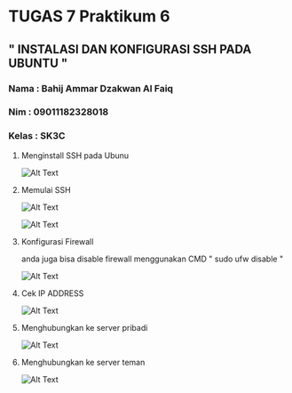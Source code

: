 # TUGAS 7 Praktikum 6 
## " INSTALASI DAN KONFIGURASI SSH PADA UBUNTU "
### Nama   : Bahij Ammar Dzakwan Al Faiq
### Nim    : 09011182328018
### Kelas  : SK3C

1. Menginstall SSH pada Ubunu
   
   ![Alt Text](https://github.com/Kingfroze/Bahij-Ammar-Dzakwan-Al-Faiq_09011182328018-Semester3_Praktikum-SO/blob/main/galeri%20prak%206/1.png)

2. Memulai SSH
   
   ![Alt Text](https://github.com/Kingfroze/Bahij-Ammar-Dzakwan-Al-Faiq_09011182328018-Semester3_Praktikum-SO/blob/main/galeri%20prak%206/2.png)
   
   ![Alt Text](https://github.com/Kingfroze/Bahij-Ammar-Dzakwan-Al-Faiq_09011182328018-Semester3_Praktikum-SO/blob/main/galeri%20prak%206/3.png)

3. Konfigurasi Firewall
   
   anda juga bisa disable firewall menggunakan CMD " sudo ufw disable "
   
   ![Alt Text](https://github.com/Kingfroze/Bahij-Ammar-Dzakwan-Al-Faiq_09011182328018-Semester3_Praktikum-SO/blob/main/galeri%20prak%206/4.png)

5. Cek IP ADDRESS
   
   ![Alt Text](https://github.com/Kingfroze/Bahij-Ammar-Dzakwan-Al-Faiq_09011182328018-Semester3_Praktikum-SO/blob/main/galeri%20prak%206/5.png)

6. Menghubungkan ke server pribadi
   
   ![Alt Text](https://github.com/Kingfroze/Bahij-Ammar-Dzakwan-Al-Faiq_09011182328018-Semester3_Praktikum-SO/blob/main/galeri%20prak%206/6.png)

7. Menghubungkan ke server teman
   
   ![Alt Text](https://github.com/Kingfroze/Bahij-Ammar-Dzakwan-Al-Faiq_09011182328018-Semester3_Praktikum-SO/blob/main/galeri%20prak%206/7.png)
